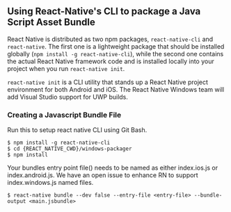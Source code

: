 ## Using React-Native's CLI to package a Java Script Asset Bundle

React Native is distributed as two npm packages, `react-native-cli` and `react-native`. The first one is a lightweight package that should be installed globally (`npm install -g react-native-cli`), while the second one contains the actual React Native framework code and is installed locally into your project when you run `react-native init`.

`react-native init` is a CLI utility that stands up a React Native project environment for both Android and iOS. The React Native Windows team will add Visual Studio support for UWP builds. 

### Creating a Javascript Bundle File

Run this to setup react native CLI using Git Bash. 

    $ npm install -g react-native-cli
    $ cd {REACT_NATIVE_CWD}/windows-packager
    $ npm install
    
Your bundles entry point file(<entry-file>) needs to be named as either index.ios.js or index.android.js. We have an open issue to enhance RN to support index.windows.js named files. 

    $ react-native bundle --dev false --entry-file <entry-file> --bundle-output <main.jsbundle>
